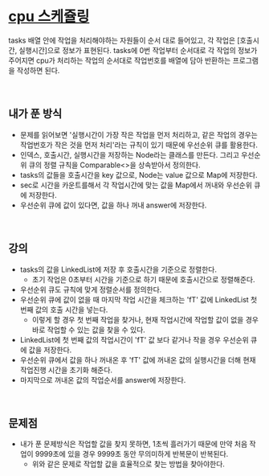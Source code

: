 # [cpu 스케쥴링](https://github.com/malvr00/Java-algorithm/blob/master/lecture2/stap3/stap3-5/src/Main.java)
tasks 배열 안에 작업을 처리해야하는 자원들이 순서 대로 들어있고, 각 작업은 [호출시간, 실행시간]으로 정보가 표현된다. tasks에 0번 작업부터 순서대로 각 작업의 정보가 주어지면 cpu가 처리하는 작업의 순서대로 작업번호를 배열에 담아 반환하는 프로그램을 작성하면 된다.

<br/>

## 내가 푼 방식
- 문제를 읽어보면 '실행시간이 가장 작은 작업을 먼저 처리하고, 같은 작업의 경우는 작업번호가 작은 것을 먼저 처리'라는 규칙이 있기 때문에 우선순위 큐를 활용한다.
- 인덱스, 호출시간, 실행시간을 저장하는 Node라는 클래스를 만든다. 그리고 우선순위 큐의 정렬 규칙을 Comparable<>을 상속받아서 정의한다.
- tasks의 값들을 호출시간을 key 값으로, Node는 value 값으로 Map에 저장한다.
- sec로 시간을 카운트를해서 각 작업시간에 맞는 값을 Map에서 꺼내와 우선순위 큐에 저장한다.
- 우선순위 큐에 값이 있다면, 값을 하나 꺼내 answer에 저장한다.

<br/>

## 강의
- tasks의 값을 LinkedList에 저장 후 호출시간을 기준으로 정렬한다.
  - 초기 작업은 0초부터 시간을 기준으로 하기 때문에 호출시간으로 정렬해준다. 
- 우선순위 큐도 규칙에 맞게 정렬순서를 정의한다.
- 우선순위 큐에 값이 없을 때 마지막 작업 시간을 체크하는 'fT' 값에 LinkedList 첫 번째 값의 호출 시간을 넣는다.
  - 이렇게 할 경우 첫 번째 작업을 찾거나, 현재 작업시간에 작업할 값이 없을 경우 바로 작업할 수 있는 값을 찾을 수 있다.
- LinkedList에 첫 번째 값의 작업시간이 'fT' 값 보다 같거나 작을 경우 우선순위 큐에 값을 저장한다.
- 우선순위 큐에서 값을 하나 꺼내온 후 'fT' 값에 꺼내온 값의 실행시간을 더해 현재 작업진행 시간을 초기화 해준다.
- 마지막으로 꺼내온 값의 작업순서를 answer에 저장한다.


<br/>

## 문제점
- 내가 푼 문제방식은 작업할 값을 찾지 못하면, 1초씩 흘러가기 때문에 만약 처음 작업이 9999초에 있을 경우 9999초 동안 무의미하게 반복문이 반복된다.
  - 위와 같은 문제로 작업할 값을 효율적으로 찾는 방법을 찾아야한다. 
